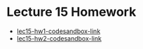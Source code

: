 # Lecture 15 Homework
- [lec15-hw1-codesandbox-link](https://codesandbox.io/p/sandbox/lesson15-hw1-y7l8ht)
- [lec15-hw2-codesandbox-link](https://codesandbox.io/p/sandbox/lesson15-hw2-5xdmlx)